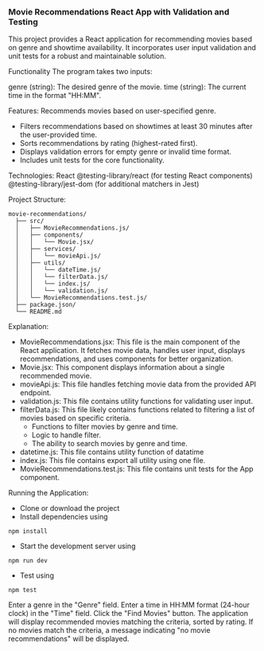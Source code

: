 ### Movie Recommendations React App with Validation and Testing
This project provides a React application for recommending movies based on genre and showtime availability. It incorporates user input validation and unit tests for a robust and maintainable solution.

Functionality
The program takes two inputs:

genre (string): The desired genre of the movie.
time (string): The current time in the format "HH:MM".

Features:
Recommends movies based on user-specified genre.
- Filters recommendations based on showtimes at least 30 minutes after the user-provided time.
- Sorts recommendations by rating (highest-rated first).
- Displays validation errors for empty genre or invalid time format.
- Includes unit tests for the core functionality.

Technologies:
React
@testing-library/react (for testing React components)
@testing-library/jest-dom (for additional matchers in Jest)

Project Structure:
```
movie-recommendations/
  ├── src/
  │   ├── MovieRecommendations.js/
  │   ├── components/
  │   │   └── Movie.jsx/
  │   ├── services/
  │   │   └── movieApi.js/
  │   ├── utils/
  │   │   └── dateTime.js/
  │   │   └── filterData.js/
  │   │   └── index.js/
  │   │   └── validation.js/
  │   └── MovieRecommendations.test.js/
  ├── package.json/
  └── README.md
```


Explanation:
- MovieRecommendations.jsx: This file is the main component of the React application. It fetches movie data, handles user input, displays recommendations, and uses components for better organization.
- Movie.jsx: This component displays information about a single recommended movie.
- movieApi.js: This file handles fetching movie data from the provided API endpoint.
- validation.js: This file contains utility functions for validating user input.
- filterData.js:  This file likely contains functions related to filtering a list of movies based on specific criteria. 
  - Functions to filter movies by genre and time.
  - Logic to handle filter.
  - The ability to search movies by genre and time.
- datetime.js: This file contains utility function of datatime
- index.js: This file contains export all utility using one file.
- MovieRecommendations.test.js: This file contains unit tests for the App component.
  
Running the Application:
- Clone or download the project
- Install dependencies using 
```
npm install
```
- Start the development server using 
```
npm run dev
```
- Test using 
```
npm test
```

Enter a genre in the "Genre" field.
Enter a time in HH:MM format (24-hour clock) in the "Time" field.
Click the "Find Movies" button.
The application will display recommended movies matching the criteria, sorted by rating.
If no movies match the criteria, a message indicating "no movie recommendations" will be displayed.

